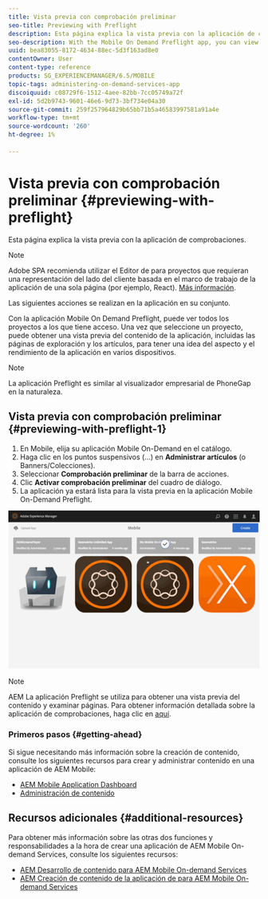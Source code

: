 ```yaml
---
title: Vista previa con comprobación preliminar
seo-title: Previewing with Preflight
description: Esta página explica la vista previa con la aplicación de comprobaciones.
seo-description: With the Mobile On Demand Preflight app, you can view all projects to which you have access. Follow this page to learn more about this.
uuid: bea83055-8172-4634-88ec-5d3f163ad8e0
contentOwner: User
content-type: reference
products: SG_EXPERIENCEMANAGER/6.5/MOBILE
topic-tags: administering-on-demand-services-app
discoiquuid: c08729f6-1512-4aee-82bb-7cc05749a72f
exl-id: 5d2b9743-9601-46e6-9d73-3bf734e04a30
source-git-commit: 259f257964829b65bb71b5a46583997581a91a4e
workflow-type: tm+mt
source-wordcount: '260'
ht-degree: 1%

---
```


# Vista previa con comprobación preliminar {#previewing-with-preflight}

Esta página explica la vista previa con la aplicación de comprobaciones.

>[!NOTE]
>
>Adobe SPA recomienda utilizar el Editor de para proyectos que requieran una representación del lado del cliente basada en el marco de trabajo de la aplicación de una sola página (por ejemplo, React). [Más información](/help/sites-developing/spa-overview.md).

Las siguientes acciones se realizan en la aplicación en su conjunto.

Con la aplicación Mobile On Demand Preflight, puede ver todos los proyectos a los que tiene acceso. Una vez que seleccione un proyecto, puede obtener una vista previa del contenido de la aplicación, incluidas las páginas de exploración y los artículos, para tener una idea del aspecto y el rendimiento de la aplicación en varios dispositivos.

>[!NOTE]
>
>La aplicación Preflight es similar al visualizador empresarial de PhoneGap en la naturaleza.

## Vista previa con comprobación preliminar {#previewing-with-preflight-1}

1. En Mobile, elija su aplicación Mobile On-Demand en el catálogo.
1. Haga clic en los puntos suspensivos (...) en **Administrar artículos** (o Banners/Colecciones).
1. Seleccionar **Comprobación preliminar** de la barra de acciones.
1. Clic **Activar comprobación preliminar** del cuadro de diálogo.
1. La aplicación ya estará lista para la vista previa en la aplicación Mobile On-Demand Preflight.

![chlimage_1-8](assets/chlimage_1-8.gif)

>[!NOTE]
>
>AEM La aplicación Preflight se utiliza para obtener una vista previa del contenido y examinar páginas. Para obtener información detallada sobre la aplicación de comprobaciones, haga clic en [aquí](https://helpx.adobe.com/digital-publishing-solution/help/aem-mobile-end-of-life-faq.html).
>

### Primeros pasos {#getting-ahead}

Si sigue necesitando más información sobre la creación de contenido, consulte los siguientes recursos para crear y administrar contenido en una aplicación de AEM Mobile:

* [AEM Mobile Application Dashboard](/help/mobile/mobile-apps-ondemand-application-dashboard.md)
* [Administración de contenido](/help/mobile/mobile-apps-ondemand-manage-content-ondemand.md)

## Recursos adicionales {#additional-resources}

Para obtener más información sobre las otras dos funciones y responsabilidades a la hora de crear una aplicación de AEM Mobile On-demand Services, consulte los siguientes recursos:

* [AEM Desarrollo de contenido para AEM Mobile On-demand Services](/help/mobile/aem-mobile-on-demand.md)
* [AEM Creación de contenido de la aplicación de para AEM Mobile On-demand Services](/help/mobile/mobile-apps-ondemand.md)
